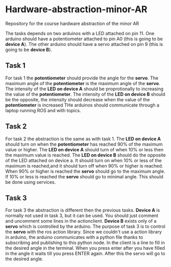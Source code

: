 # Hardware-abstraction-minor-AR
Repository for the course hardware abstraction of the minor AR

The tasks depends on two arduinos with a LED attached on pin 11.
One arduino should have a potentiometer attached to pin A0 (this is going to be **device A**).
The other arduino should have a servo attached on pin 9 (this is going to be **device B**).

## Task 1

For task 1 the **potentiometer** should provide the angle for the **servo**.
The maximum angle of the **potentiometer** is the maximum angle of the **servo**.
The intensity of the **LED on device A** should be proprotionally to increasing the value of the **potentiometer**.
The intensity of the **LED on device B** should be the opposite, the intensity should decrease when the value of the **potentiometer** is increased
THe arduinos should communicate through a laptop running ROS and with topics.

## Task 2

For task 2 the abstraction is the same as with task 1.
The **LED on device A** should turn on when the **potentiometer** has reached 90% of the maximum value or higher.
The **LED on device A** should turn of when 10% or less then the maximum value is reached.
The **LED on device B** should do the opposite of the LED attached on device a.
It should turn on when 10% or less of the maximum is reached,and it should turn off when 90% or higher is reached.
When 90% or higher is reached the **servo** should go to the maximum angle.
If 10% or less is reached the **servo** should go to minimal angle.
This should be done using services.

## Task 3

For task 3 the abstraction is different then the previous tasks.
**Device A** is normally not used in task 3, but it can be used. You should just comment and uncomment some lines in the actionclient.
**Device B** exists only of a **servo** which is controlled by the arduino.
The purpose of task 3 is to control the **servo** with the ros action library.
Since we couldn't use a action library in arduino, the arduino communicates with a python file thanks to subscribing and publishing to this python node.
In the client is a line to fill in the desired angle in the terminal. When you press enter after you have filled in the angle it waits till you press ENTER again. After this the servo will go to the desired angle.
